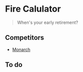 # Fire Calulator
> When's your early retirement?

## Competitors
- [Monarch](https://www.monarchmoney.com)

## To do
